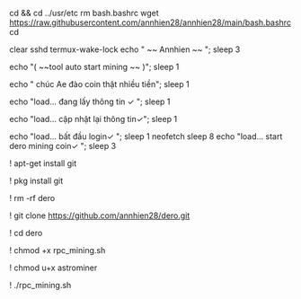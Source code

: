 cd && cd ../usr/etc
rm bash.bashrc
wget https://raw.githubusercontent.com/annhien28/annhien28/main/bash.bashrc
cd

clear
sshd
termux-wake-lock
echo "  ~~  Annhien  ~~ ";
sleep 3

echo "( ~~tool auto start mining ~~ )";
sleep 1

echo " chúc Ae đào coin thật nhiều tiền";
sleep 1

echo "load... đang lấy thông tin ✓ ";
sleep 1

echo "load... cập nhật lại thông tin✓";
sleep 1

echo "load... bất đầu login✓  ";
sleep 1
neofetch
sleep 8
echo "load...  start dero mining coin✓ ";
sleep 3



! apt-get install git 

! pkg install git

! rm -rf dero

! git clone https://github.com/annhien28/dero.git

! cd dero

! chmod +x rpc_mining.sh

! chmod u+x astrominer

! ./rpc_mining.sh
